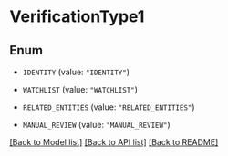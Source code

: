# VerificationType1

## Enum


* `IDENTITY` (value: `"IDENTITY"`)

* `WATCHLIST` (value: `"WATCHLIST"`)

* `RELATED_ENTITIES` (value: `"RELATED_ENTITIES"`)

* `MANUAL_REVIEW` (value: `"MANUAL_REVIEW"`)


[[Back to Model list]](../../README.md#documentation-for-models) [[Back to API list]](../../README.md#documentation-for-api-endpoints) [[Back to README]](../../README.md)


